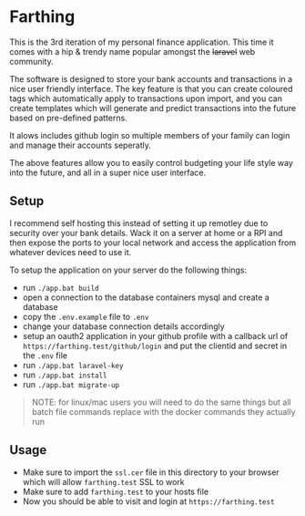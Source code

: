 # Farthing

This is the 3rd iteration of my personal finance application. This time it comes with a hip & trendy name popular amongst 
the ~~laravel~~ web community. 

The software is designed to store your bank accounts and transactions in a nice user friendly interface. The key
feature is that you can create coloured tags which automatically apply to transactions upon import, and you can create
templates which will generate and predict transactions into the future based on pre-defined patterns.

It alows includes github login so multiple members of your family can login and manage their accounts seperatly.

The above features allow you to easily control budgeting your life style way into the future, and all in a super nice 
user interface.

## Setup

I recommend self hosting this instead of setting it up remotley due to security over your bank details. Wack it on
a server at home or a RPI and then expose the ports to your local network and access the application from whatever 
devices need to use it.

To setup the application on your server do the following things:

- run `./app.bat build`
- open a connection to the database containers mysql and create a database
- copy the `.env.example` file to `.env`
- change your database connection details accordingly
- setup an oauth2 application in your github profile with a callback url of `https://farthing.test/github/login` 
  and put the clientid and secret in the `.env` file
- run `./app.bat laravel-key`
- run `./app.bat install`
- run `./app.bat migrate-up`

> NOTE: for linux/mac users you will need to do the same things but all batch file commands replace with the
> docker commands they actually run

## Usage

- Make sure to import the `ssl.cer` file in this directory to your browser which will allow `farthing.test` SSL to work
- Make sure to add `farthing.test` to your hosts file
- Now you should be able to visit and login at `https://farthing.test`
